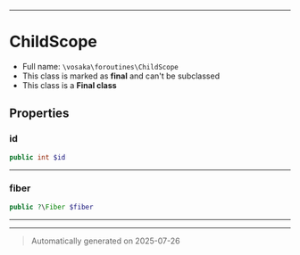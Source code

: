 ***

# ChildScope





* Full name: `\vosaka\foroutines\ChildScope`
* This class is marked as **final** and can't be subclassed
* This class is a **Final class**



## Properties


### id



```php
public int $id
```






***

### fiber



```php
public ?\Fiber $fiber
```






***



***
> Automatically generated on 2025-07-26
